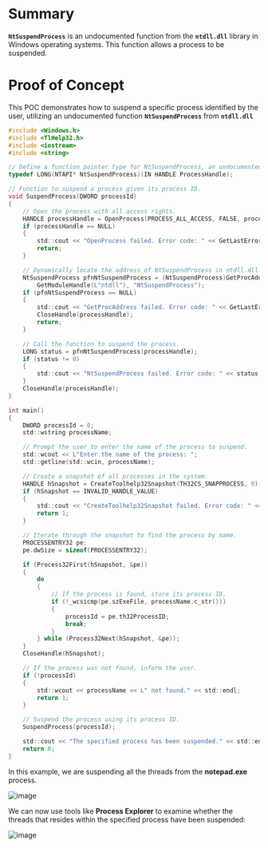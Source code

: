 # Summary

**`NtSuspendProcess`** is an undocumented function from the **`ntdll.dll`** library in Windows operating systems. This function allows a process to be suspended.

# Proof of Concept

This POC demonstrates how to suspend a specific process identified by the user, utilizing an undocumented function **`NtSuspendProcess`** from **`ntdll.dll`**

```c
#include <Windows.h>
#include <TlHelp32.h>
#include <iostream>
#include <string>

// Define a function pointer type for NtSuspendProcess, an undocumented function.
typedef LONG(NTAPI* NtSuspendProcess)(IN HANDLE ProcessHandle);

// Function to suspend a process given its process ID.
void SuspendProcess(DWORD processId)
{
    // Open the process with all access rights.
    HANDLE processHandle = OpenProcess(PROCESS_ALL_ACCESS, FALSE, processId);
    if (processHandle == NULL)
    {
        std::cout << "OpenProcess failed. Error code: " << GetLastError() << std::endl;
        return;
    }

    // Dynamically locate the address of NtSuspendProcess in ntdll.dll.
    NtSuspendProcess pfnNtSuspendProcess = (NtSuspendProcess)GetProcAddress(
        GetModuleHandle(L"ntdll"), "NtSuspendProcess");
    if (pfnNtSuspendProcess == NULL)
    {
        std::cout << "GetProcAddress failed. Error code: " << GetLastError() << std::endl;
        CloseHandle(processHandle);
        return;
    }

    // Call the function to suspend the process.
    LONG status = pfnNtSuspendProcess(processHandle);
    if (status != 0)
    {
        std::cout << "NtSuspendProcess failed. Error code: " << status << std::endl;
    }
    CloseHandle(processHandle);
}

int main()
{
    DWORD processId = 0;
    std::wstring processName;

    // Prompt the user to enter the name of the process to suspend.
    std::wcout << L"Enter the name of the process: ";
    std::getline(std::wcin, processName);

    // Create a snapshot of all processes in the system.
    HANDLE hSnapshot = CreateToolhelp32Snapshot(TH32CS_SNAPPROCESS, 0);
    if (hSnapshot == INVALID_HANDLE_VALUE)
    {
        std::cout << "CreateToolhelp32Snapshot failed. Error code: " << GetLastError() << std::endl;
        return 1;
    }

    // Iterate through the snapshot to find the process by name.
    PROCESSENTRY32 pe;
    pe.dwSize = sizeof(PROCESSENTRY32);

    if (Process32First(hSnapshot, &pe))
    {
        do
        {
            // If the process is found, store its process ID.
            if (!_wcsicmp(pe.szExeFile, processName.c_str()))
            {
                processId = pe.th32ProcessID;
                break;
            }
        } while (Process32Next(hSnapshot, &pe));
    }
    CloseHandle(hSnapshot);

    // If the process was not found, inform the user.
    if (!processId)
    {
        std::wcout << processName << L" not found." << std::endl;
        return 1;
    }

    // Suspend the process using its process ID.
    SuspendProcess(processId);

    std::cout << "The specified process has been suspended." << std::endl;
    return 0;
}
```

In this example, we are suspending all the threads from the **notepad.exe** process.

![image](https://github.com/DebugPrivilege/WindowsAP1/assets/63166600/6ed89e75-1c06-4deb-a7d7-c0ff0ab04db2)

We can now use tools like **Process Explorer** to examine whether the threads that resides within the specified process have been suspended:

![image](https://github.com/DebugPrivilege/WindowsAP1/assets/63166600/fe7cb21e-fd6f-4180-ae5b-964314a05ba4)

